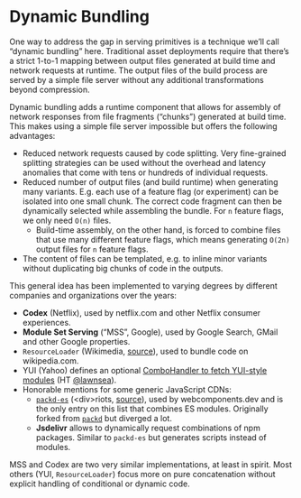 # Dynamic Bundling

One way to address the gap in serving primitives is a technique we’ll call “dynamic bundling” here.
Traditional asset deployments require that there’s a strict 1-to-1 mapping between output files generated at build time and network requests at runtime.
The output files of the build process are served by a simple file server without any additional transformations beyond compression.

Dynamic bundling adds a runtime component that allows for assembly of network responses from file fragments (“chunks”) generated at build time.
This makes using a simple file server impossible but offers the following advantages:

* Reduced network requests caused by code splitting.
  Very fine-grained splitting strategies can be used without the overhead and latency anomalies that come with tens or hundreds of individual requests.
* Reduced number of output files (and build runtime) when generating many variants.
  E.g. each use of a feature flag (or experiment) can be isolated into one small chunk.
  The correct code fragment can then be dynamically selected while assembling the bundle.
  For `n` feature flags, we only need `O(n)` files.
    - Build-time assembly, on the other hand, is forced to combine files that use many different feature flags,
      which means generating `O(2n)` output files for `n` feature flags.
* The content of files can be templated, e.g. to inline minor variants without duplicating big chunks of code in the outputs.

This general idea has been implemented to varying degrees by different companies and organizations over the years:

* **Codex** (Netflix), used by netflix.com and other Netflix consumer experiences.
* **Module Set Serving** (“MSS”, Google), used by Google Search, GMail and other Google properties.
* `ResourceLoader` (Wikimedia, [source][ResourceLoader-blog]), used to bundle code on wikipedia.com.
* YUI (Yahoo) defines an optional [ComboHandler to fetch YUI-style modules][YUI-ComboHandler] (HT [@lawnsea][lawnsea]).
* Honorable mentions for some generic JavaScript CDNs:
  * [`packd-es`][packd-es] (\<div>riots, [source][packd-es-source]),
    used by webcomponents.dev and is the only entry on this list that combines ES modules.
    Originally forked from [`packd`][packd] but diverged a lot.
  * **Jsdelivr** allows to dynamically request combinations of npm packages.
    Similar to `packd-es` but generates scripts instead of modules.

MSS and Codex are two very similar implementations, at least in spirit.
Most others (YUI, `ResourceLoader`) focus more on pure concatenation without explicit handling of conditional or dynamic code.

[packd-es]: https://github.com/webcomponents-dev/packd-es
[packd-es-source]: https://twitter.com/Gluckies/status/1171059699229368320
[packd]: https://github.com/Rich-Harris/packd
[ResourceLoader-blog]: https://phabricator.wikimedia.org/phame/live/7/post/175/wikipedia_s_javascript_initialisation_on_a_budget/
[YUI-ComboHandler]: https://yuilibrary.com/yui/docs/yui/create.html#using-a-combohandler
[lawnsea]: https://twitter.com/lawnsea
